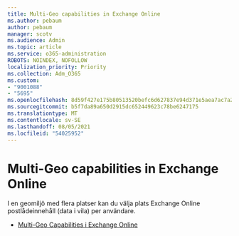 ```yaml
---
title: Multi-Geo capabilities in Exchange Online
ms.author: pebaum
author: pebaum
manager: scotv
ms.audience: Admin
ms.topic: article
ms.service: o365-administration
ROBOTS: NOINDEX, NOFOLLOW
localization_priority: Priority
ms.collection: Adm_O365
ms.custom:
- "9001088"
- "5695"
ms.openlocfilehash: 8d59f427e175b80513520befc6d627837e94d371e5aea7ac7a2ffb19645ce479
ms.sourcegitcommit: b5f7da89a650d2915dc652449623c78be6247175
ms.translationtype: MT
ms.contentlocale: sv-SE
ms.lasthandoff: 08/05/2021
ms.locfileid: "54025952"
---
```

# <a name="multi-geo-capabilities-in-exchange-online"></a>Multi-Geo capabilities in Exchange Online

I en geomiljö med flera platser kan du välja plats Exchange Online postlådeinnehåll (data i vila) per användare.
- [Multi-Geo Capabilities i Exchange Online](https://docs.microsoft.com/office365/enterprise/multi-geo-capabilities-in-exchange-online)
